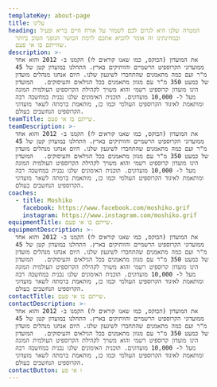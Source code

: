 ```yaml
---
templateKey: about-page
title: עלינו
heading: המטרה שלנו היא לגרום לכם לשמור על אורח חיים בריא ופעיל
  ובמחינתינו זה אומר להביא אתכם לרמת הכושר הגופני הטוב ביותר
  שהייתם בו אי פעם.
description: >-
  את המועדון (הבוקס, כמו שאנו קוראים לו) הקמנו ב- 2012 והוא אחד
  ממועדוני הקרוספיט הרשמיים והוותיקים בארץ. התחלנו במועדון קטן של 45
  מ"ר ועם כמה מתאמנים שהתחברו לשיגעון שלנו. היום אנחנו מנהלים מועדון
  של כמעט 350 מ"ר עם מגוון מתאמנים בכל הגילאים והעיסוקים.   המועדון
  הינו מועדון קרוספיט רשמי והוא משויך לקהילת הקרוספיט העולמית המונה
  מעל ל- 10,000 מועדונים. תוכנית האימונים שלנו נבנית במחשבה רבה
  ומותאמת לאיגוד הקרוספיט העולמי וכמו כן, מותאמת ברמתה לשאר מועדוני
  הקרוספיט הנחשבים בעולם.
teamTitle: שייתם בו אי פעם.
teamDescription: >-
  את המועדון (הבוקס, כמו שאנו קוראים לו) הקמנו ב- 2012 והוא אחד
  ממועדוני הקרוספיט הרשמיים והוותיקים בארץ. התחלנו במועדון קטן של 45
  מ"ר ועם כמה מתאמנים שהתחברו לשיגעון שלנו. היום אנחנו מנהלים מועדון
  של כמעט 350 מ"ר עם מגוון מתאמנים בכל הגילאים והעיסוקים.   המועדון
  הינו מועדון קרוספיט רשמי והוא משויך לקהילת הקרוספיט העולמית המונה
  מעל ל- 10,000 מועדונים. תוכנית האימונים שלנו נבנית במחשבה רבה
  ומותאמת לאיגוד הקרוספיט העולמי וכמו כן, מותאמת ברמתה לשאר מועדוני
  הקרוספיט הנחשבים בעולם.
coaches:
  - title: Moshiko
    facebook: https://www.facebook.com/moshiko.grif
    instagram: https://www.instagram.com/moshiko.grif
equipmentTitle: שייתם בו אי פעם.
equipmentDescription: >-
  את המועדון (הבוקס, כמו שאנו קוראים לו) הקמנו ב- 2012 והוא אחד
  ממועדוני הקרוספיט הרשמיים והוותיקים בארץ. התחלנו במועדון קטן של 45
  מ"ר ועם כמה מתאמנים שהתחברו לשיגעון שלנו. היום אנחנו מנהלים מועדון
  של כמעט 350 מ"ר עם מגוון מתאמנים בכל הגילאים והעיסוקים.   המועדון
  הינו מועדון קרוספיט רשמי והוא משויך לקהילת הקרוספיט העולמית המונה
  מעל ל- 10,000 מועדונים. תוכנית האימונים שלנו נבנית במחשבה רבה
  ומותאמת לאיגוד הקרוספיט העולמי וכמו כן, מותאמת ברמתה לשאר מועדוני
  הקרוספיט הנחשבים בעולם.
contactTitle: שייתם בו אי פעם.
contactDescription: >-
  את המועדון (הבוקס, כמו שאנו קוראים לו) הקמנו ב- 2012 והוא אחד
  ממועדוני הקרוספיט הרשמיים והוותיקים בארץ. התחלנו במועדון קטן של 45
  מ"ר ועם כמה מתאמנים שהתחברו לשיגעון שלנו. היום אנחנו מנהלים מועדון
  של כמעט 350 מ"ר עם מגוון מתאמנים בכל הגילאים והעיסוקים.   המועדון
  הינו מועדון קרוספיט רשמי והוא משויך לקהילת הקרוספיט העולמית המונה
  מעל ל- 10,000 מועדונים. תוכנית האימונים שלנו נבנית במחשבה רבה
  ומותאמת לאיגוד הקרוספיט העולמי וכמו כן, מותאמת ברמתה לשאר מועדוני
  הקרוספיט הנחשבים בעולם.
contactButton: ו אי פע
---
```

